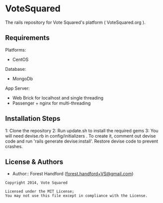 VoteSquared
===================

The rails repository for Vote Squared's platform ( VoteSquared.org ).

Requirements
------------
Platforms:
- CentOS

Database:
- MongoDb

App Server:
- Web Brick for localhost and single threading
- Passenger + nginx for multi-threading

Installation Steps
------------------
1: Clone the repository
2: Run update.sh to install the required gems
3: You will need devise.rb in config/initializers .  To create it, comment out devise code and run 'rails generate devise:install'.  Restore devise code to prevent crashes.

License & Authors
-----------------
- Author:: Forest Handford (forest.handford+VS@gmail.com)

```text
Copyright 2014, Vote Squared

Licensed under the MIT License;
You may not use this file except in compliance with the License.